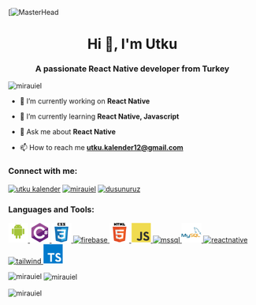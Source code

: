 [![MasterHead](https://miro.medium.com/v2/resize:fit:1024/1*QY5S4senfFh-mIViSi5A_Q.png)


<h1 align="center">Hi 👋, I'm Utku</h1>
<h3 align="center">A passionate React Native developer from Turkey</h3>

<p align="left"> <img src="https://komarev.com/ghpvc/?username=mirauiel&label=Profile%20views&color=0e75b6&style=flat" alt="mirauiel" /> </p>


- 🔭 I’m currently working on **React Native**

- 🌱 I’m currently learning **React Native, Javascript**

- 💬 Ask me about **React Native**

- 📫 How to reach me **utku.kalender12@gmail.com**

<h3 align="left">Connect with me:</h3>
<p align="left">
<a href="https://linkedin.com/in/utku kalender" target="blank"><img align="center" src="https://raw.githubusercontent.com/rahuldkjain/github-profile-readme-generator/master/src/images/icons/Social/linked-in-alt.svg" alt="utku kalender" height="30" width="40" /></a>
<a href="https://instagram.com/mirauiel" target="blank"><img align="center" src="https://raw.githubusercontent.com/rahuldkjain/github-profile-readme-generator/master/src/images/icons/Social/instagram.svg" alt="mirauiel" height="30" width="40" /></a>
<a href="https://discord.gg/dusunuruz" target="blank"><img align="center" src="https://raw.githubusercontent.com/rahuldkjain/github-profile-readme-generator/master/src/images/icons/Social/discord.svg" alt="dusunuruz" height="30" width="40" /></a>
</p>

<h3 align="left">Languages and Tools:</h3>
<p align="left"> <a href="https://developer.android.com" target="_blank" rel="noreferrer"> <img src="https://raw.githubusercontent.com/devicons/devicon/master/icons/android/android-original-wordmark.svg" alt="android" width="40" height="40"/> </a> <a href="https://www.w3schools.com/cs/" target="_blank" rel="noreferrer"> <img src="https://raw.githubusercontent.com/devicons/devicon/master/icons/csharp/csharp-original.svg" alt="csharp" width="40" height="40"/> </a> <a href="https://www.w3schools.com/css/" target="_blank" rel="noreferrer"> <img src="https://raw.githubusercontent.com/devicons/devicon/master/icons/css3/css3-original-wordmark.svg" alt="css3" width="40" height="40"/> </a> <a href="https://firebase.google.com/" target="_blank" rel="noreferrer"> <img src="https://www.vectorlogo.zone/logos/firebase/firebase-icon.svg" alt="firebase" width="40" height="40"/> </a> <a href="https://www.w3.org/html/" target="_blank" rel="noreferrer"> <img src="https://raw.githubusercontent.com/devicons/devicon/master/icons/html5/html5-original-wordmark.svg" alt="html5" width="40" height="40"/> </a> <a href="https://developer.mozilla.org/en-US/docs/Web/JavaScript" target="_blank" rel="noreferrer"> <img src="https://raw.githubusercontent.com/devicons/devicon/master/icons/javascript/javascript-original.svg" alt="javascript" width="40" height="40"/> </a> <a href="https://www.microsoft.com/en-us/sql-server" target="_blank" rel="noreferrer"> <img src="https://www.svgrepo.com/show/303229/microsoft-sql-server-logo.svg" alt="mssql" width="40" height="40"/> </a> <a href="https://www.mysql.com/" target="_blank" rel="noreferrer"> <img src="https://raw.githubusercontent.com/devicons/devicon/master/icons/mysql/mysql-original-wordmark.svg" alt="mysql" width="40" height="40"/> </a> <a href="https://reactnative.dev/" target="_blank" rel="noreferrer"> <img src="https://reactnative.dev/img/header_logo.svg" alt="reactnative" width="40" height="40"/> </a> <a href="https://tailwindcss.com/" target="_blank" rel="noreferrer"> <img src="https://www.vectorlogo.zone/logos/tailwindcss/tailwindcss-icon.svg" alt="tailwind" width="40" height="40"/> </a> <a href="https://www.typescriptlang.org/" target="_blank" rel="noreferrer"> <img src="https://raw.githubusercontent.com/devicons/devicon/master/icons/typescript/typescript-original.svg" alt="typescript" width="40" height="40"/> </a> </p>

<p><img align="left" src="https://github-readme-stats.vercel.app/api/top-langs?username=mirauiel&show_icons=true&locale=en&layout=compact" alt="mirauiel" /></p>

<p>&nbsp;<img align="center" src="https://github-readme-stats.vercel.app/api?username=mirauiel&show_icons=true&locale=en" alt="mirauiel" /></p>

<p><img align="center" src="https://github-readme-streak-stats.herokuapp.com/?user=mirauiel&" alt="mirauiel" /></p>

